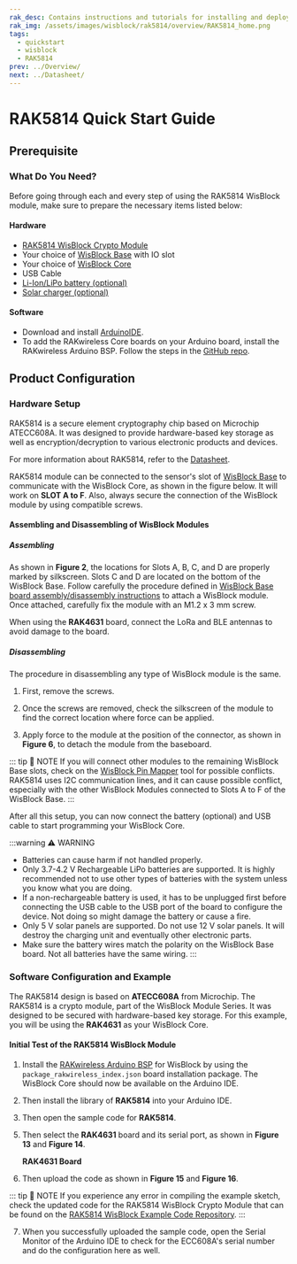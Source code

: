 ```yaml
---
rak_desc: Contains instructions and tutorials for installing and deploying your RAK5814. Instructions are written in a detailed and step-by-step manner for an easier experience in setting up your device. Aside from the hardware configuration, it also contains a software setup that includes detailed example codes that will help you get started.
rak_img: /assets/images/wisblock/rak5814/overview/RAK5814_home.png
tags:
  - quickstart
  - wisblock
  - RAK5814
prev: ../Overview/
next: ../Datasheet/
---
```


# RAK5814 Quick Start Guide

## Prerequisite

### What Do You Need?

Before going through each and every step of using the RAK5814 WisBlock module, make sure to prepare the necessary items listed below:

#### Hardware

- [RAK5814 WisBlock Crypto Module](https://store.rakwireless.com/collections/wisblock-sensor)
- Your choice of [WisBlock Base](https://store.rakwireless.com/collections/wisblock-base) with IO slot
- Your choice of [WisBlock Core](https://store.rakwireless.com/collections/wisblock-core)
- USB Cable
- [Li-Ion/LiPo battery (optional)](https://store.rakwireless.com/collections/wisblock-accessory/products/battery-connector-cable?utm_source=BatteryConnector&utm_medium=Document&utm_campaign=BuyFromStore)
- [Solar charger (optional)](https://store.rakwireless.com/collections/wisblock-accessory/products/solar-panel-connector-cable?utm_source=SolarPanelConnector&utm_medium=Document&utm_campaign=BuyFromStore)

#### Software

- Download and install [ArduinoIDE](https://www.arduino.cc/en/Main/Software).
- To add the RAKwireless Core boards on your Arduino board, install the RAKwireless Arduino BSP. Follow the steps in the [GitHub repo](https://github.com/RAKWireless/RAKwireless-Arduino-BSP-Index).

## Product Configuration

### Hardware Setup

RAK5814 is a secure element cryptography chip based on Microchip ATECC608A. It was designed to provide hardware-based key storage as well as encryption/decryption to various electronic products and devices.

For more information about RAK5814, refer to the [Datasheet](../Datasheet/).

RAK5814 module can be connected to the sensor's slot of [WisBlock Base](https://docs.rakwireless.com/Product-Categories/WisBlock/#wisblock-base) to communicate with the WisBlock Core, as shown in the figure below. It will work on **SLOT A to F**. Also, always secure the connection of the WisBlock module by using compatible screws.

<rk-img
  src="/assets/images/wisblock/rak5814/quickstart/RAK5814_Assembly.png"
  width="90%"
  caption="RAK5814 connection to WisBlock Base"
/>

#### Assembling and Disassembling of WisBlock Modules

##### Assembling

As shown in **Figure 2**, the locations for Slots A, B, C, and D are properly marked by silkscreen. Slots C and D are located on the bottom of the WisBlock Base. Follow carefully the procedure defined in [WisBlock Base board assembly/disassembly instructions](https://docs.rakwireless.com/Knowledge-Hub/Learn/RAK5005-O-Baseboard-Installation-Guide/) to attach a WisBlock module. Once attached, carefully fix the module with an M1.2 x 3&nbsp;mm screw.

<rk-img
  src="/assets/images/wisblock/rak5814/quickstart/RAK5814_mounting.png"
  width="60%"
  caption="RAK5814 connection to WisBlock Base"
/>

When using the **RAK4631** board, connect the LoRa and BLE antennas to avoid damage to the board.

<rk-img
  src="/assets/images/wisblock/rak5814/quickstart/RAK4631_Antenna.png"
  width="60%"
  caption="LoRa and BLE antennas of RAK4631"
/>

##### Disassembling

The procedure in disassembling any type of WisBlock module is the same.

1. First, remove the screws.

<rk-img
  src="/assets/images/wisblock/rak5814/quickstart/16.removing-screws.png"
  width="70%"
  caption="Removing screws from the WisBlock module"
/>

2. Once the screws are removed, check the silkscreen of the module to find the correct location where force can be applied.

<rk-img
  src="/assets/images/wisblock/rak5814/quickstart/17.detaching-silkscreen.png"
  width="70%"
  caption="Detaching silkscreen on the WisBlock module"
/>

3. Apply force to the module at the position of the connector, as shown in **Figure 6**, to detach the module from the baseboard.

<rk-img
  src="/assets/images/wisblock/rak5814/quickstart/18.detaching-module.png"
  width="70%"
  caption="Applying even forces on the proper location of a WisBlock module"
/>

::: tip 📝 NOTE
If you will connect other modules to the remaining WisBlock Base slots, check on the [WisBlock Pin Mapper](https://docs.rakwireless.com/Knowledge-Hub/Pin-Mapper/) tool for possible conflicts. RAK5814 uses I2C communication lines, and it can cause possible conflict, especially with the other WisBlock Modules connected to Slots A to F of the WisBlock Base.
:::

After all this setup, you can now connect the battery (optional) and USB cable to start programming your WisBlock Core.

:::warning ⚠️ WARNING
- Batteries can cause harm if not handled properly.
- Only 3.7-4.2&nbsp;V Rechargeable LiPo batteries are supported. It is highly recommended not to use other types of batteries with the system unless you know what you are doing.
- If a non-rechargeable battery is used, it has to be unplugged first before connecting the USB cable to the USB port of the board to configure the device. Not doing so might damage the battery or cause a fire.
- Only 5&nbsp;V solar panels are supported. Do not use 12&nbsp;V solar panels. It will destroy the charging unit and eventually other electronic parts.
- Make sure the battery wires match the polarity on the WisBlock Base board. Not all batteries have the same wiring.
:::

### Software Configuration and Example

The RAK5814 design is based on **ATECC608A** from Microchip. The RAK5814 is a crypto module, part of the WisBlock Module Series. It was designed to be secured with hardware-based key storage. For this example, you will be using the **RAK4631** as your WisBlock Core.

#### Initial Test of the RAK5814 WisBlock Module

1. Install the [RAKwireless Arduino BSP](https://github.com/RAKWireless/RAKwireless-Arduino-BSP-Index) for WisBlock by using the `package_rakwireless_index.json` board installation package. The WisBlock Core should now be available on the Arduino IDE.

<rk-img
  src="/assets/images/wisblock/rak5814/quickstart/Arduino_Example.png"
  width="90%"
  caption="Arduino IDE"
/>

<rk-img
  src="/assets/images/wisblock/rak5814/quickstart/RAK5814_WisBlocks.png"
  width="90%"
  caption="WisBlock Cores inside the Arduino IDE"
/>

2. Then install the library of **RAK5814** into your Arduino IDE.

<rk-img
  src="/assets/images/wisblock/rak5814/quickstart/RAK5814_Update_1.png"
  width="90%"
  caption="Managing the libraries in Arduino IDE"
/>

<rk-img
  src="/assets/images/wisblock/rak5814/quickstart/RAK5814_Update_2.png"
  width="90%"
  caption="RAK5814 Library"
/>

3. Then open the sample code for **RAK5814**.

<rk-img
  src="/assets/images/wisblock/rak5814/quickstart/RAK5814_Update_3.png"
  width="70%"
  caption="Selecting the sample code for RAK5814"
/>

<rk-img
  src="/assets/images/wisblock/rak5814/quickstart/RAK5814_Sample_2.png"
  width="90%"
  caption="Sample code for RAK5814"
/>

5. Then select the **RAK4631** board and its serial port, as shown in **Figure 13** and **Figure 14**.

   **RAK4631 Board**

<rk-img
  src="/assets/images/wisblock/rak5814/quickstart/RAK5814_Sample_3.png"
  width="90%"
  caption="Selecting RAK4631 board as the WisBlock Core"
/>

<rk-img
  src="/assets/images/wisblock/rak5814/quickstart/RAK5814_Sample_4.png"
  width="90%"
  caption="Selecting the serial port of RAK4631 WisBlock Core"
/>

6. Then upload the code as shown in **Figure 15** and **Figure 16**.

<rk-img
  src="/assets/images/wisblock/rak5814/quickstart/RAK5814_Sample_5.png"
  width="90%"
  caption="Uploading the RAK5814 sample code"
/>

<rk-img
  src="/assets/images/wisblock/rak5814/quickstart/RAK5814_Sample_6.png"
  width="90%"
  caption="Uploading the RAK5814 sample code"
/>

::: tip 📝 NOTE
If you experience any error in compiling the example sketch, check the updated code for the RAK5814 WisBlock Crypto Module that can be found on the [RAK5814 WisBlock Example Code Repository](https://github.com/RAKWireless/RAK5814-ATECC608A).
:::

7. When you successfully uploaded the sample code, open the Serial Monitor of the Arduino IDE to check for the ECC608A's serial number and do the configuration here as well.

<rk-img
  src="/assets/images/wisblock/rak5814/quickstart/RAK5814_Sample_7.png"
  width="90%"
  caption="Sample code successfully uploaded to RAK4631"
/>

<rk-img
  src="/assets/images/wisblock/rak5814/quickstart/RAK5814_Sample_8.png"
  width="90%"
  caption="Readings from the Serial Monitor"
/>


